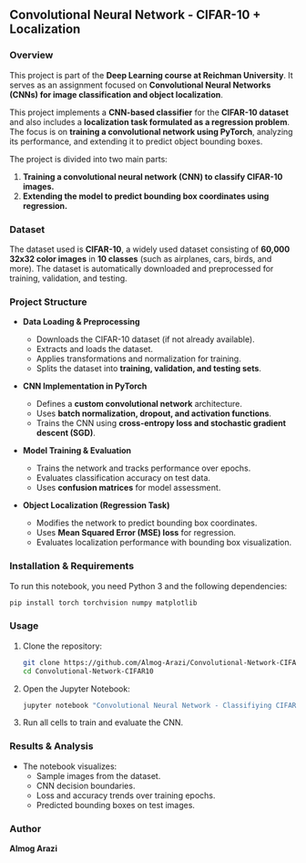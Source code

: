 ## Convolutional Neural Network - CIFAR-10 + Localization

### Overview

This project is part of the **Deep Learning course at Reichman University**. It serves as an assignment focused on **Convolutional Neural Networks (CNNs) for image classification and object localization**.

This project implements a **CNN-based classifier** for the **CIFAR-10 dataset** and also includes a **localization task formulated as a regression problem**. The focus is on **training a convolutional network using PyTorch**, analyzing its performance, and extending it to predict object bounding boxes.

The project is divided into two main parts:

1. **Training a convolutional neural network (CNN) to classify CIFAR-10 images.**
2. **Extending the model to predict bounding box coordinates using regression.**

### Dataset

The dataset used is **CIFAR-10**, a widely used dataset consisting of **60,000 32x32 color images** in **10 classes** (such as airplanes, cars, birds, and more). The dataset is automatically downloaded and preprocessed for training, validation, and testing.

### Project Structure

- **Data Loading & Preprocessing**  
  - Downloads the CIFAR-10 dataset (if not already available).  
  - Extracts and loads the dataset.  
  - Applies transformations and normalization for training.  
  - Splits the dataset into **training, validation, and testing sets**.  

- **CNN Implementation in PyTorch**  
  - Defines a **custom convolutional network** architecture.  
  - Uses **batch normalization, dropout, and activation functions**.  
  - Trains the CNN using **cross-entropy loss and stochastic gradient descent (SGD)**.  

- **Model Training & Evaluation**  
  - Trains the network and tracks performance over epochs.  
  - Evaluates classification accuracy on test data.  
  - Uses **confusion matrices** for model assessment.  

- **Object Localization (Regression Task)**  
  - Modifies the network to predict bounding box coordinates.  
  - Uses **Mean Squared Error (MSE) loss** for regression.  
  - Evaluates localization performance with bounding box visualization.  

### Installation & Requirements

To run this notebook, you need Python 3 and the following dependencies:

```bash
pip install torch torchvision numpy matplotlib
```

### Usage

1. Clone the repository:

   ```bash
   git clone https://github.com/Almog-Arazi/Convolutional-Network-CIFAR10.git
   cd Convolutional-Network-CIFAR10
   ```

2. Open the Jupyter Notebook:

   ```bash
   jupyter notebook "Convolutional Neural Network - Classifiying CIFAR-10 +Localization as Regression.ipynb"
   ```

3. Run all cells to train and evaluate the CNN.

### Results & Analysis

- The notebook visualizes:
  - Sample images from the dataset.
  - CNN decision boundaries.
  - Loss and accuracy trends over training epochs.
  - Predicted bounding boxes on test images.

### Author

**Almog Arazi**
